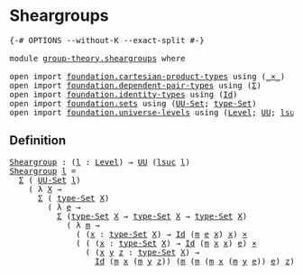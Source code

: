 # Sheargroups

<pre class="Agda"><a id="24" class="Symbol">{-#</a> <a id="28" class="Keyword">OPTIONS</a> <a id="36" class="Pragma">--without-K</a> <a id="48" class="Pragma">--exact-split</a> <a id="62" class="Symbol">#-}</a>

<a id="67" class="Keyword">module</a> <a id="74" href="group-theory.sheargroups.html" class="Module">group-theory.sheargroups</a> <a id="99" class="Keyword">where</a>

<a id="106" class="Keyword">open</a> <a id="111" class="Keyword">import</a> <a id="118" href="foundation.cartesian-product-types.html" class="Module">foundation.cartesian-product-types</a> <a id="153" class="Keyword">using</a> <a id="159" class="Symbol">(</a><a id="160" href="foundation-core.cartesian-product-types.html#577" class="Function Operator">_×_</a><a id="163" class="Symbol">)</a>
<a id="165" class="Keyword">open</a> <a id="170" class="Keyword">import</a> <a id="177" href="foundation.dependent-pair-types.html" class="Module">foundation.dependent-pair-types</a> <a id="209" class="Keyword">using</a> <a id="215" class="Symbol">(</a><a id="216" href="foundation-core.dependent-pair-types.html#502" class="Record">Σ</a><a id="217" class="Symbol">)</a>
<a id="219" class="Keyword">open</a> <a id="224" class="Keyword">import</a> <a id="231" href="foundation.identity-types.html" class="Module">foundation.identity-types</a> <a id="257" class="Keyword">using</a> <a id="263" class="Symbol">(</a><a id="264" href="foundation-core.identity-types.html#1754" class="Datatype">Id</a><a id="266" class="Symbol">)</a>
<a id="268" class="Keyword">open</a> <a id="273" class="Keyword">import</a> <a id="280" href="foundation.sets.html" class="Module">foundation.sets</a> <a id="296" class="Keyword">using</a> <a id="302" class="Symbol">(</a><a id="303" href="foundation-core.sets.html#1177" class="Function">UU-Set</a><a id="309" class="Symbol">;</a> <a id="311" href="foundation-core.sets.html#1291" class="Function">type-Set</a><a id="319" class="Symbol">)</a>
<a id="321" class="Keyword">open</a> <a id="326" class="Keyword">import</a> <a id="333" href="foundation.universe-levels.html" class="Module">foundation.universe-levels</a> <a id="360" class="Keyword">using</a> <a id="366" class="Symbol">(</a><a id="367" href="Agda.Primitive.html#597" class="Postulate">Level</a><a id="372" class="Symbol">;</a> <a id="374" href="foundation-core.universe-levels.html#222" class="Primitive">UU</a><a id="376" class="Symbol">;</a> <a id="378" href="Agda.Primitive.html#780" class="Primitive">lsuc</a><a id="382" class="Symbol">)</a>
</pre>
## Definition

<pre class="Agda"><a id="Sheargroup"></a><a id="412" href="group-theory.sheargroups.html#412" class="Function">Sheargroup</a> <a id="423" class="Symbol">:</a> <a id="425" class="Symbol">(</a><a id="426" href="group-theory.sheargroups.html#426" class="Bound">l</a> <a id="428" class="Symbol">:</a> <a id="430" href="Agda.Primitive.html#597" class="Postulate">Level</a><a id="435" class="Symbol">)</a> <a id="437" class="Symbol">→</a> <a id="439" href="foundation-core.universe-levels.html#222" class="Primitive">UU</a> <a id="442" class="Symbol">(</a><a id="443" href="Agda.Primitive.html#780" class="Primitive">lsuc</a> <a id="448" href="group-theory.sheargroups.html#426" class="Bound">l</a><a id="449" class="Symbol">)</a>
<a id="451" href="group-theory.sheargroups.html#412" class="Function">Sheargroup</a> <a id="462" href="group-theory.sheargroups.html#462" class="Bound">l</a> <a id="464" class="Symbol">=</a>
  <a id="468" href="foundation-core.dependent-pair-types.html#502" class="Record">Σ</a> <a id="470" class="Symbol">(</a> <a id="472" href="foundation-core.sets.html#1177" class="Function">UU-Set</a> <a id="479" href="group-theory.sheargroups.html#462" class="Bound">l</a><a id="480" class="Symbol">)</a>
    <a id="486" class="Symbol">(</a> <a id="488" class="Symbol">λ</a> <a id="490" href="group-theory.sheargroups.html#490" class="Bound">X</a> <a id="492" class="Symbol">→</a>
      <a id="500" href="foundation-core.dependent-pair-types.html#502" class="Record">Σ</a> <a id="502" class="Symbol">(</a> <a id="504" href="foundation-core.sets.html#1291" class="Function">type-Set</a> <a id="513" href="group-theory.sheargroups.html#490" class="Bound">X</a><a id="514" class="Symbol">)</a>
        <a id="524" class="Symbol">(</a> <a id="526" class="Symbol">λ</a> <a id="528" href="group-theory.sheargroups.html#528" class="Bound">e</a> <a id="530" class="Symbol">→</a>
          <a id="542" href="foundation-core.dependent-pair-types.html#502" class="Record">Σ</a> <a id="544" class="Symbol">(</a><a id="545" href="foundation-core.sets.html#1291" class="Function">type-Set</a> <a id="554" href="group-theory.sheargroups.html#490" class="Bound">X</a> <a id="556" class="Symbol">→</a> <a id="558" href="foundation-core.sets.html#1291" class="Function">type-Set</a> <a id="567" href="group-theory.sheargroups.html#490" class="Bound">X</a> <a id="569" class="Symbol">→</a> <a id="571" href="foundation-core.sets.html#1291" class="Function">type-Set</a> <a id="580" href="group-theory.sheargroups.html#490" class="Bound">X</a><a id="581" class="Symbol">)</a>
            <a id="595" class="Symbol">(</a> <a id="597" class="Symbol">λ</a> <a id="599" href="group-theory.sheargroups.html#599" class="Bound">m</a> <a id="601" class="Symbol">→</a>
              <a id="617" class="Symbol">(</a> <a id="619" class="Symbol">(</a><a id="620" href="group-theory.sheargroups.html#620" class="Bound">x</a> <a id="622" class="Symbol">:</a> <a id="624" href="foundation-core.sets.html#1291" class="Function">type-Set</a> <a id="633" href="group-theory.sheargroups.html#490" class="Bound">X</a><a id="634" class="Symbol">)</a> <a id="636" class="Symbol">→</a> <a id="638" href="foundation-core.identity-types.html#1754" class="Datatype">Id</a> <a id="641" class="Symbol">(</a><a id="642" href="group-theory.sheargroups.html#599" class="Bound">m</a> <a id="644" href="group-theory.sheargroups.html#528" class="Bound">e</a> <a id="646" href="group-theory.sheargroups.html#620" class="Bound">x</a><a id="647" class="Symbol">)</a> <a id="649" href="group-theory.sheargroups.html#620" class="Bound">x</a><a id="650" class="Symbol">)</a> <a id="652" href="foundation-core.cartesian-product-types.html#577" class="Function Operator">×</a>
              <a id="668" class="Symbol">(</a> <a id="670" class="Symbol">(</a> <a id="672" class="Symbol">(</a><a id="673" href="group-theory.sheargroups.html#673" class="Bound">x</a> <a id="675" class="Symbol">:</a> <a id="677" href="foundation-core.sets.html#1291" class="Function">type-Set</a> <a id="686" href="group-theory.sheargroups.html#490" class="Bound">X</a><a id="687" class="Symbol">)</a> <a id="689" class="Symbol">→</a> <a id="691" href="foundation-core.identity-types.html#1754" class="Datatype">Id</a> <a id="694" class="Symbol">(</a><a id="695" href="group-theory.sheargroups.html#599" class="Bound">m</a> <a id="697" href="group-theory.sheargroups.html#673" class="Bound">x</a> <a id="699" href="group-theory.sheargroups.html#673" class="Bound">x</a><a id="700" class="Symbol">)</a> <a id="702" href="group-theory.sheargroups.html#528" class="Bound">e</a><a id="703" class="Symbol">)</a> <a id="705" href="foundation-core.cartesian-product-types.html#577" class="Function Operator">×</a>
                <a id="723" class="Symbol">(</a> <a id="725" class="Symbol">(</a><a id="726" href="group-theory.sheargroups.html#726" class="Bound">x</a> <a id="728" href="group-theory.sheargroups.html#728" class="Bound">y</a> <a id="730" href="group-theory.sheargroups.html#730" class="Bound">z</a> <a id="732" class="Symbol">:</a> <a id="734" href="foundation-core.sets.html#1291" class="Function">type-Set</a> <a id="743" href="group-theory.sheargroups.html#490" class="Bound">X</a><a id="744" class="Symbol">)</a> <a id="746" class="Symbol">→</a>
                  <a id="766" href="foundation-core.identity-types.html#1754" class="Datatype">Id</a> <a id="769" class="Symbol">(</a><a id="770" href="group-theory.sheargroups.html#599" class="Bound">m</a> <a id="772" href="group-theory.sheargroups.html#726" class="Bound">x</a> <a id="774" class="Symbol">(</a><a id="775" href="group-theory.sheargroups.html#599" class="Bound">m</a> <a id="777" href="group-theory.sheargroups.html#728" class="Bound">y</a> <a id="779" href="group-theory.sheargroups.html#730" class="Bound">z</a><a id="780" class="Symbol">))</a> <a id="783" class="Symbol">(</a><a id="784" href="group-theory.sheargroups.html#599" class="Bound">m</a> <a id="786" class="Symbol">(</a><a id="787" href="group-theory.sheargroups.html#599" class="Bound">m</a> <a id="789" class="Symbol">(</a><a id="790" href="group-theory.sheargroups.html#599" class="Bound">m</a> <a id="792" href="group-theory.sheargroups.html#726" class="Bound">x</a> <a id="794" class="Symbol">(</a><a id="795" href="group-theory.sheargroups.html#599" class="Bound">m</a> <a id="797" href="group-theory.sheargroups.html#728" class="Bound">y</a> <a id="799" href="group-theory.sheargroups.html#528" class="Bound">e</a><a id="800" class="Symbol">))</a> <a id="803" href="group-theory.sheargroups.html#528" class="Bound">e</a><a id="804" class="Symbol">)</a> <a id="806" href="group-theory.sheargroups.html#730" class="Bound">z</a><a id="807" class="Symbol">))))))</a>

</pre>